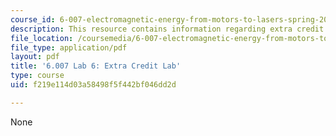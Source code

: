 ```yaml
---
course_id: 6-007-electromagnetic-energy-from-motors-to-lasers-spring-2011
description: This resource contains information regarding extra credit lab.
file_location: /coursemedia/6-007-electromagnetic-energy-from-motors-to-lasers-spring-2011/f219e114d03a58498f5f442bf046dd2d_MIT6_007S11_lab6.pdf
file_type: application/pdf
layout: pdf
title: '6.007 Lab 6: Extra Credit Lab'
type: course
uid: f219e114d03a58498f5f442bf046dd2d

---
```

None